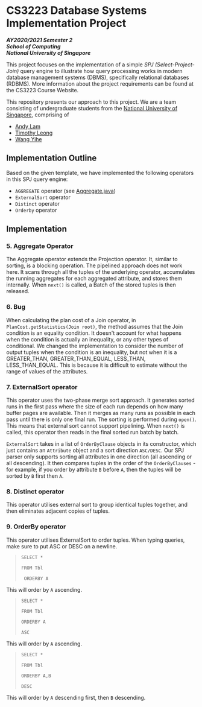 # CS3223 Database Systems Implementation Project

**_AY2020/2021 Semester 2<br>
School of Computing<br>
National University of Singapore_**

This project focuses on the implementation of a simple _SPJ (Select-Project-Join)_ query engine to illustrate how query processing works in modern database management systems (DBMS), specifically relational databases (RDBMS). More information about the project requirements can be found at the CS3223 Course Website.

This repository presents our approach to this project. We are a team consisting of undergraduate students from the [National University of Singapore](http://www.nus.edu.sg), comprising of

- [Andy Lam](https://github.com/andyylam)
- [Timothy Leong](https://github.com/timothyleong97)
- [Wang Yihe](https://github.com/Yihe-Harry)

## Implementation Outline

Based on the given template, we have implemented the following operators in this SPJ query engine:
- `AGGREGATE` operator (see [Aggregate.java](src/qp/operators/Aggregate.java))
- `ExternalSort` operator
- `Distinct` operator
- `Orderby` operator

## Implementation

### 5. Aggregate Operator

The Aggregate operator extends the Projection operator. It, similar to sorting, is a blocking operation. The pipelined approach does not work here. It scans through all the tuples of the underlying operator, accumulates the running aggregates for each aggregated attribute, and stores them internally. When `next()` is called, a Batch of the stored tuples is then released. 

### 6. Bug

When calculating the plan cost of a Join operator, in `PlanCost.getStatistics(Join root)`, the method assumes that the Join condition is an equality condition. It doesn't account for what happens when the condition is actually an inequality, or any other types of conditional. We changed the implementation to consider the number of output tuples when the condition is an inequality, but not when it is a GREATER_THAN, GREATER_THAN_EQUAL, LESS_THAN, LESS_THAN_EQUAL. This is because it is difficult to estimate without the range of values of the attributes. 

### 7. ExternalSort operator

This operator uses the two-phase merge sort approach. It generates sorted runs in the first pass where the size of each run depends on how many buffer pages are available. Then it merges as many runs as possible in each pass until there is only one final run. The sorting is performed during `open()`. This means that external sort cannot support pipelining. When `next()`  is called, this operator then reads in the final sorted run batch by batch.

`ExternalSort` takes in a list of `OrderByClause` objects in its constructor, which just contains an `Attribute` object and a sort direction `ASC/DESC`. Our SPJ parser only supports sorting all attributes in one direction (all ascending or all descending). It then compares tuples in the order of the `OrderByClauses` - for example, if you order by attribute `B` before `A`, then the tuples will be sorted by `B` first then `A`.

### 8. Distinct operator

This operator utilises external sort to group identical tuples together, and then eliminates adjacent copies of tuples. 

### 9. OrderBy operator

This operator utilises ExternalSort to order tuples. When typing queries, make sure to put ASC or DESC on a newline.

> `SELECT *`
>
> `FROM Tbl`
>
> `
> ORDERBY A`

This will order by `A` ascending.

> `SELECT *`
>
> `FROM Tbl
> `
>
> `ORDERBY A
> `
>
> `ASC`

This will order by `A` ascending.

> `SELECT *`
>
> `
> FROM Tbl
> `
>
> `ORDERBY A,B
> `
>
> `DESC`

This will order by `A` descending first, then `B` descending.

